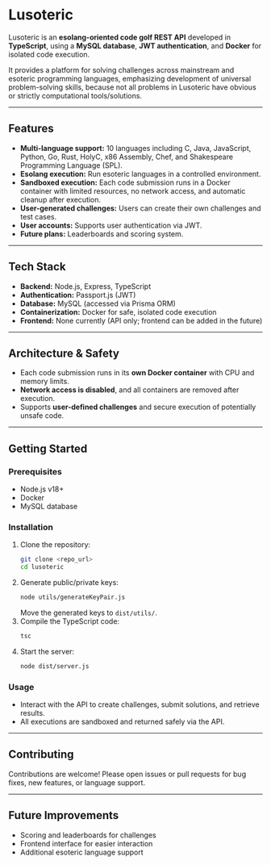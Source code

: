 # Lusoteric

Lusoteric is an **esolang-oriented code golf REST API** developed in **TypeScript**, using a **MySQL database**, **JWT authentication**, and **Docker** for isolated code execution.

It provides a platform for solving challenges across mainstream and esoteric programming languages, emphasizing development of universal problem-solving skills, because not all problems in Lusoteric have obvious or strictly computational tools/solutions.

---

## Features

- **Multi-language support:** 10 languages including C, Java, JavaScript, Python, Go, Rust, HolyC, x86 Assembly, Chef, and Shakespeare Programming Language (SPL).  
- **Esolang execution:** Run esoteric languages in a controlled environment.  
- **Sandboxed execution:** Each code submission runs in a Docker container with limited resources, no network access, and automatic cleanup after execution.  
- **User-generated challenges:** Users can create their own challenges and test cases.  
- **User accounts:** Supports user authentication via JWT.  
- **Future plans:** Leaderboards and scoring system.

---

## Tech Stack

- **Backend:** Node.js, Express, TypeScript  
- **Authentication:** Passport.js (JWT)  
- **Database:** MySQL (accessed via Prisma ORM)  
- **Containerization:** Docker for safe, isolated code execution  
- **Frontend:** None currently (API only; frontend can be added in the future)

---

## Architecture & Safety

- Each code submission runs in its **own Docker container** with CPU and memory limits.  
- **Network access is disabled**, and all containers are removed after execution.  
- Supports **user-defined challenges** and secure execution of potentially unsafe code.  

---

## Getting Started

### Prerequisites
- Node.js v18+  
- Docker  
- MySQL database

### Installation
1. Clone the repository:
    ```bash
    git clone <repo_url>
    cd lusoteric
    ```
2. Generate public/private keys:
    ```bash
    node utils/generateKeyPair.js
    ```
    Move the generated keys to `dist/utils/`.
3. Compile the TypeScript code:
    ```bash
    tsc
    ```
4. Start the server:
    ```bash
    node dist/server.js
    ```

### Usage
- Interact with the API to create challenges, submit solutions, and retrieve results.  
- All executions are sandboxed and returned safely via the API.

---

## Contributing

Contributions are welcome! Please open issues or pull requests for bug fixes, new features, or language support.

---

## Future Improvements

- Scoring and leaderboards for challenges  
- Frontend interface for easier interaction  
- Additional esoteric language support
